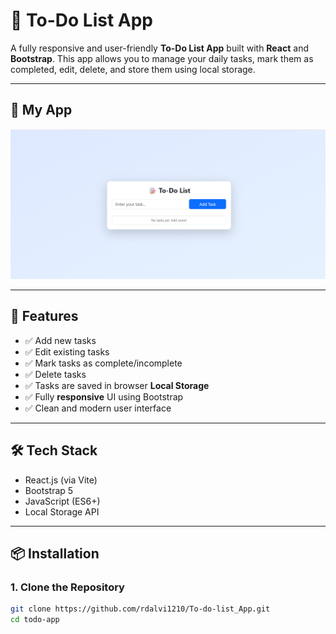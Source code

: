 # 📝 To-Do List App

A fully responsive and user-friendly **To-Do List App** built with **React** and **Bootstrap**. This app allows you to manage your daily tasks, mark them as completed, edit, delete, and store them using local storage.

---

## 📸 My App

![Todo List App Screenshot](./src/assets/myapp.png)

---

## 🚀 Features

- ✅ Add new tasks
- ✅ Edit existing tasks
- ✅ Mark tasks as complete/incomplete
- ✅ Delete tasks
- ✅ Tasks are saved in browser **Local Storage**
- ✅ Fully **responsive** UI using Bootstrap
- ✅ Clean and modern user interface

---

## 🛠️ Tech Stack

- React.js (via Vite)
- Bootstrap 5
- JavaScript (ES6+)
- Local Storage API

---

## 📦 Installation

### 1. Clone the Repository

```bash
git clone https://github.com/rdalvi1210/To-do-list_App.git
cd todo-app
```
